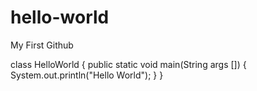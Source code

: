 # hello-world
My First Github


class HelloWorld
{
  public static void main(String args [])
  {
    System.out.println("Hello World");
  }
}
